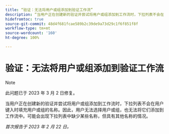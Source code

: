 ```yaml
---
title: “验证：无法将用户或组添加到验证工作流”
description: “当用户正在创建新的验证并尝试将用户或组添加到工作流时，下拉列表不会在用户键入时填充用户或组的名称。 因此，用户无法选择用户或组，也无法将它们添加到工作流中。可能会出现下拉列表中缺少某些名称，但具有其他名称的情况。”
hidefromtoc: true
source-git-commit: 48d4f681fcae589b2c39de9a73d29c1f6f851f8f
workflow-type: tm+mt
source-wordcount: '160'
ht-degree: 100%

---
```



# 验证：无法将用户或组添加到验证工作流

>[!NOTE]
>
>此问题已于 2023 年 3 月 2 日修复。

当用户正在创建新的验证并尝试将用户或组添加到工作流时，下拉列表不会在用户键入时填充用户或组的名称。因此，用户无法选择用户或组，也无法将它们添加到工作流中。可能会出现下拉列表中缺少某些名称，但具有其他名称的情况。

_首次报告于 2023 年 2 月 22 日。_

